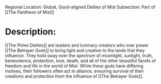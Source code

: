 Regional Location: Global, Good-aligned Deities of Mist
Subsection: Part of [[The Pantheon of Mist]]
# Description:
[[The Prime Deities]] are leaders and luminary creators who over power [[The Betrayer Gods]] to bring light and creation to the lands that they influence. They hold sway over the spectrum of moonlight, sunlight, truth, benevolence, protection, love, death, and all of the other beautiful facets of freedom and life in the world of Mist. While these gods have differing motives, their followers often act in alliance, ensuring survival of their creations and protection from the influence of [[The Betrayer Gods]]. 